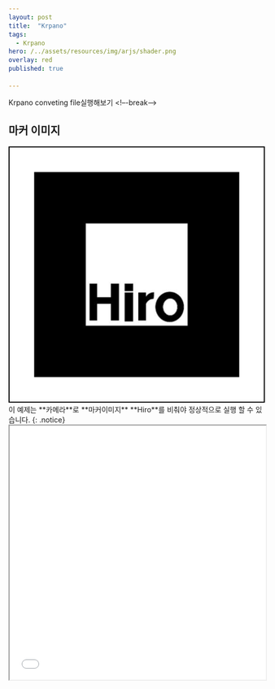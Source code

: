 ```yaml
---
layout: post
title:  "Krpano"
tags:
  - Krpano
hero: /../assets/resources/img/arjs/shader.png
overlay: red
published: true

---
```

Krpano conveting file실행해보기
<!–-break-–>
## 마커 이미지
<img src="/../assets/resources/img/arjs/hiro.png" alt="마커이미지">
이 예제는 **카메라**로 **마커이미지** **Hiro**를 비춰야 정상적으로 실행 할 수 있습니다.
{: .notice}
<iframe width="100%" height="500px;" src="/../assets/resources/html/krpano/3/index.html"></iframe>
